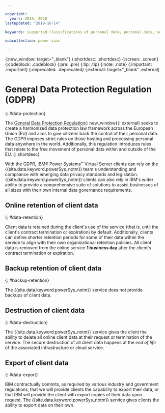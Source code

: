 ```yaml
---

copyright:
  years: 2019, 2020
lastupdated: "2019-10-14"

keywords: supported classifications of personal data, personal data, sensitive personal data, restrictions on processing, encrypt data, data locations, service security, delete data, export data, data retention, gdpr

subcollection: power-iaas

---
```


{:new_window: target="_blank"}
{:shortdesc: .shortdesc}
{:screen: .screen}
{:codeblock: .codeblock}
{:pre: .pre}
{:tip: .tip}
{:note: .note}
{:important: .important}
{:deprecated: .deprecated}
{:external: target="_blank" .external}

# General Data Protection Regulation (GDPR)
{: #data-protection}

The [General Data Protection Regulation](https://www.eugdpr.org){: new_window}{: external} seeks to create a harmonized data protection law framework across the European Union (EU) and aims to give citizens back the control of their personal data. The GDPR imposes strict rules on those hosting and processing personal data anywhere in the world. Additionally, this regulation introduces rules that relate to the free movement of personal data within and outside of the EU.
{: shortdesc}

With the GDPR, IBM&reg; Power Systems&trade; Virtual Server clients can rely on the {{site.data.keyword.powerSys_notm}} team's understanding and compliance with emerging data privacy standards and legislation. {{site.data.keyword.powerSys_notm}} clients can also rely in IBM's wider ability to provide a comprehensive suite of solutions to assist businesses of all sizes with their own internal data governance requirements.

<!-- ## Physical and environmental security measures
{: #security-measures}

The physical security of our data centers is handled by our infrastructure providers: {{site.data.keyword.cloud}}, AWS, and 21Vianet. All of these infrastructure providers hold externally audited certifications for their physical security. The {{site.data.keyword.powerSys_notm}} team will not be providing further details of the physical security controls in place at our data centers.

Physical security of the office locations that are used by our personnel is handled by {{site.data.keyword.IBM_notm}} Corporate. Certification details and attestation reports (that is, ISO and SOC2) can be provided to the client upon request. -->

<!-- ## Technical and organizational measures
{: #technical-measures}

Technical and Organizational Measures (TOMs) are employed by the {{site.data.keyword.powerSys_notm}} service to ensure the security of personal data. The {{site.data.keyword.powerSys_notm}} service holds externally audited certifications for the controls it employs. Certification details and attestation reports (that is, ISO and SOC2) can be provided to the client upon request. -->

<!-- ## Service access to data
{: #service-access-to-data}

The {{site.data.keyword.powerSys_notm}} operations and support staff have access to client data and can access it during routine operations. This access is only done as required to operate and support the service. Access is also limited to a **need to know** basis and is logged, monitored, and audited. -->

## Online retention of client data
{: #data-retention}

Client data is retained during the client's use of the service (that is, until the client's contract termination or expiration) by default. Additionally, clients can define shorter retention periods for some of their data within the service to align with their own organizational retention policies. All client data is removed from the online service **1 business day** after the client's contract termination or expiration.

## Backup retention of client data
{: #backup-retention}

The {{site.data.keyword.powerSys_notm}} service does not provide backups of client data.

## Destruction of client data
{: #data-destruction}

The {{site.data.keyword.powerSys_notm}} service gives the client the ability to delete all online client data at their request or termination of the service. The secure destruction of all client data happens at the *end of life* of the associated infrastructure or cloud service.

## Export of client data
{: #data-export}

IBM contractually commits, as required by various industry and government regulations, that we will provide clients the capability to export their data, or that IBM will provide the client with export copies of their data upon request. The {{site.data.keyword.powerSys_notm}} service
gives clients the ability to export data on their own.
